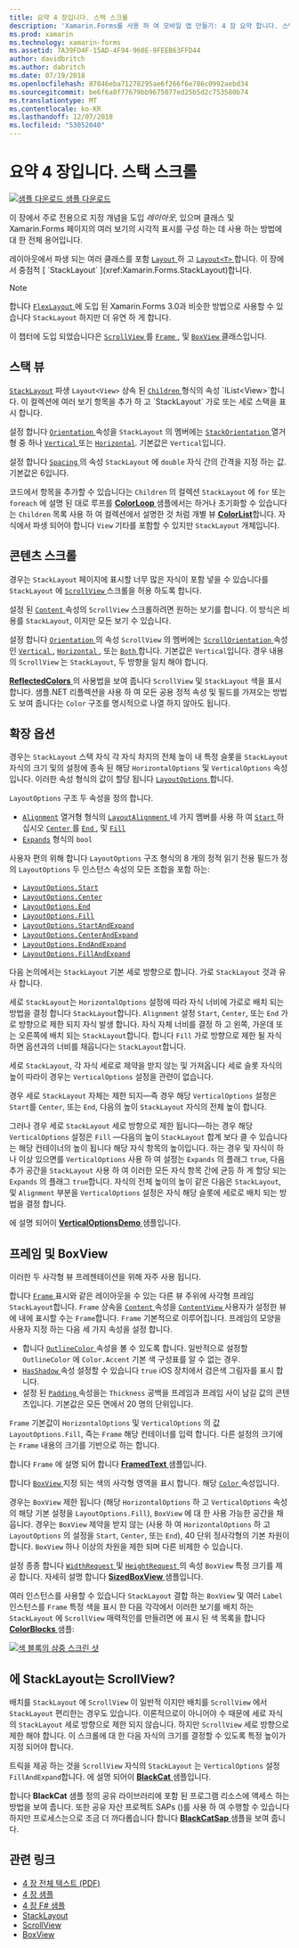 ```yaml
---
title: 요약 4 장입니다. 스택 스크롤
description: 'Xamarin.Forms를 사용 하 여 모바일 앱 만들기: 4 장 요약 합니다. 스택 스크롤'
ms.prod: xamarin
ms.technology: xamarin-forms
ms.assetid: 7A39FD4F-15AD-4F94-960E-9FEEB63FFD44
author: davidbritch
ms.author: dabritch
ms.date: 07/19/2018
ms.openlocfilehash: 87846eba71278295ae6f266f6e786c0992aebd34
ms.sourcegitcommit: be6f6a8f77679bb9675077ed25b5d2c753580b74
ms.translationtype: MT
ms.contentlocale: ko-KR
ms.lasthandoff: 12/07/2018
ms.locfileid: "53052040"
---
```

# <a name="summary-of-chapter-4-scrolling-the-stack"></a>요약 4 장입니다. 스택 스크롤

[![샘플 다운로드](~/media/shared/download.png) 샘플 다운로드](https://github.com/xamarin/xamarin-forms-book-samples/tree/master/Chapter04)

이 장에서 주로 전용으로 지정 개념을 도입 *레이아웃*, 있으며 클래스 및 Xamarin.Forms 페이지의 여러 보기의 시각적 표시를 구성 하는 데 사용 하는 방법에 대 한 전체 용어입니다.

레이아웃에서 파생 되는 여러 클래스를 포함 [ `Layout` ](xref:Xamarin.Forms.Layout) 하 고 [ `Layout<T>` ](xref:Xamarin.Forms.Layout`1)합니다. 이 장에서 중점적 [ `StackLayout` ](xref:Xamarin.Forms.StackLayout)합니다.

> [!NOTE]
> 합니다 [ `FlexLayout` ](~/xamarin-forms/user-interface/layouts/flex-layout.md) 에 도입 된 Xamarin.Forms 3.0과 비슷한 방법으로 사용할 수 있습니다 `StackLayout` 하지만 더 유연 하 게 합니다.

이 챕터에 도입 되었습니다은 [ `ScrollView` ](xref:Xamarin.Forms.ScrollView)를 [ `Frame` ](xref:Xamarin.Forms.Frame), 및 [ `BoxView` ](xref:Xamarin.Forms.BoxView) 클래스입니다.

## <a name="stacks-of-views"></a>스택 뷰

[`StackLayout`](xref:Xamarin.Forms.StackLayout) 파생 `Layout<View>` 상속 된 [ `Children` ](xref:Xamarin.Forms.Layout`1) 형식의 속성 `IList<View>`합니다. 이 컬렉션에 여러 보기 항목을 추가 하 고 `StackLayout` 가로 또는 세로 스택을 표시 합니다.

설정 합니다 [ `Orientation` ](xref:Xamarin.Forms.StackLayout.Orientation) 속성을 `StackLayout` 의 멤버에는 [ `StackOrientation` ](xref:Xamarin.Forms.StackOrientation) 열거형 중 하나 [ `Vertical` ](xref:Xamarin.Forms.StackOrientation.Vertical) 또는 [ `Horizontal`](xref:Xamarin.Forms.StackOrientation.Horizontal). 기본값은 `Vertical`입니다.

설정 합니다 [ `Spacing` ](xref:Xamarin.Forms.StackLayout.Spacing) 의 속성 `StackLayout` 에 `double` 자식 간의 간격을 지정 하는 값. 기본값은 6입니다.

코드에서 항목을 추가할 수 있습니다는 `Children` 의 컬렉션 `StackLayout` 에 `for` 또는 `foreach` 에 설명 된 대로 루프를 [ **ColorLoop** ](https://github.com/xamarin/xamarin-forms-book-samples/tree/master/Chapter04/ColorLoop) 샘플에서는 하거나 초기화할 수 있습니다는 `Children` 목록 사용 하 여 컬렉션에서 설명한 것 처럼 개별 뷰 [ **ColorList**](https://github.com/xamarin/xamarin-forms-book-samples/tree/master/Chapter04/ColorList)합니다. 자식에서 파생 되어야 합니다 `View` 기타를 포함할 수 있지만 `StackLayout` 개체입니다.

## <a name="scrolling-content"></a>콘텐츠 스크롤

경우는 `StackLayout` 페이지에 표시할 너무 많은 자식이 포함 넣을 수 있습니다를 `StackLayout` 에 [ `ScrollView` ](xref:Xamarin.Forms.ScrollView) 스크롤을 허용 하도록 합니다.

설정 된 [ `Content` ](xref:Xamarin.Forms.ScrollView.Content) 속성의 `ScrollView` 스크롤하려면 원하는 보기를 합니다. 이 방식은 비용를 `StackLayout`, 이지만 모든 보기 수 있습니다.

설정 합니다 [ `Orientation` ](xref:Xamarin.Forms.ScrollView.Orientation) 의 속성 `ScrollView` 의 멤버에는 [ `ScrollOrientation` ](xref:Xamarin.Forms.ScrollOrientation) 속성인 [ `Vertical` ](xref:Xamarin.Forms.ScrollOrientation.Vertical), [ `Horizontal` ](xref:Xamarin.Forms.ScrollOrientation.Horizontal), 또는 [ `Both` ](xref:Xamarin.Forms.ScrollOrientation.Both)합니다. 기본값은 `Vertical`입니다. 경우 내용의 `ScrollView` 는 `StackLayout`, 두 방향을 일치 해야 합니다.

[ **ReflectedColors** ](https://github.com/xamarin/xamarin-forms-book-samples/tree/master/Chapter04/ReflectedColors) 의 사용법을 보여 줍니다 `ScrollView` 및 `StackLayout` 색을 표시 합니다. 샘플.NET 리플렉션을 사용 하 여 모든 공용 정적 속성 및 필드를 가져오는 방법도 보여 줍니다는 `Color` 구조를 명시적으로 나열 하지 않아도 됩니다.

## <a name="the-expands-option"></a>확장 옵션

경우는 `StackLayout` 스택 자식 각 자식 차지의 전체 높이 내 특정 슬롯을 `StackLayout` 자식의 크기 및의 설정에 종속 된 해당 `HorizontalOptions` 및 `VerticalOptions` 속성입니다. 이러한 속성 형식의 값이 할당 됩니다 [ `LayoutOptions` ](http://developer.xamstage.com/api/type/Xamarin.Forms.LayoutOptions/)합니다.

`LayoutOptions` 구조 두 속성을 정의 합니다.

- [`Alignment`](xref:Xamarin.Forms.LayoutOptions.Alignment) 열거형 형식의 [ `LayoutAlignment` ](xref:Xamarin.Forms.LayoutAlignment) 네 가지 멤버를 사용 하 여 [ `Start` ](xref:Xamarin.Forms.LayoutAlignment.Start)하십시오 [ `Center` ](xref:Xamarin.Forms.LayoutAlignment.Center)를 [ `End` ](xref:Xamarin.Forms.LayoutAlignment.End), 및 [`Fill`](xref:Xamarin.Forms.LayoutAlignment.Fill)
- [`Expands`](xref:Xamarin.Forms.LayoutOptions.Expands) 형식의 `bool`

사용자 편의 위해 합니다 `LayoutOptions` 구조 형식의 8 개의 정적 읽기 전용 필드가 정의 `LayoutOptions` 두 인스턴스 속성의 모든 조합을 포함 하는:

- [`LayoutOptions.Start`](xref:Xamarin.Forms.LayoutOptions.Start)
- [`LayoutOptions.Center`](xref:Xamarin.Forms.LayoutOptions.Center)
- [`LayoutOptions.End`](xref:Xamarin.Forms.LayoutOptions.End)
- [`LayoutOptions.Fill`](xref:Xamarin.Forms.LayoutOptions.Fill)
- [`LayoutOptions.StartAndExpand`](xref:Xamarin.Forms.LayoutOptions.StartAndExpand)
- [`LayoutOptions.CenterAndExpand`](xref:Xamarin.Forms.LayoutOptions.CenterAndExpand)
- [`LayoutOptions.EndAndExpand`](xref:Xamarin.Forms.LayoutOptions.EndAndExpand)
- [`LayoutOptions.FillAndExpand`](xref:Xamarin.Forms.LayoutOptions.FillAndExpand)

다음 논의에서는 `StackLayout` 기본 세로 방향으로 합니다. 가로 `StackLayout` 것과 유사 합니다.

세로 `StackLayout`는 `HorizontalOptions` 설정에 따라 자식 너비에 가로로 배치 되는 방법을 결정 합니다 `StackLayout`합니다. `Alignment` 설정 `Start`, `Center`, 또는 `End` 가로 방향으로 제한 되지 자식 발생 합니다. 자식 자체 너비를 결정 하 고 왼쪽, 가운데 또는 오른쪽에 배치 되는 `StackLayout`합니다. 합니다 `Fill` 가로 방향으로 제한 될 자식 하면 옵션과의 너비를 채웁니다는 `StackLayout`합니다.

세로 `StackLayout`, 각 자식 세로로 제약을 받지 않는 및 가져옵니다 세로 슬롯 자식의 높이 따라이 경우는 `VerticalOptions` 설정을 관련이 없습니다.

경우 세로 `StackLayout` 자체는 제한 되지&mdash;즉 경우 해당 `VerticalOptions` 설정은 `Start`를 `Center`, 또는 `End`, 다음의 높이 `StackLayout` 자식의 전체 높이 합니다.

그러나 경우 세로 `StackLayout` 세로 방향으로 제한 됩니다&mdash;하는 경우 해당 `VerticalOptions` 설정은 `Fill` &mdash;다음의 높이 `StackLayout` 합계 보다 클 수 있습니다는 해당 컨테이너의 높이 됩니다 해당 자식 항목의 높이입니다. 하는 경우 및 자식이 하나 이상 있으면를 `VerticalOptions` 사용 하 여 설정는 `Expands` 의 플래그 `true`, 다음 추가 공간을 `StackLayout` 사용 하 여 이러한 모든 자식 항목 간에 균등 하 게 할당 되는 `Expands` 의 플래그 `true`합니다. 자식의 전체 높이의 높이 같은 다음은 `StackLayout`, 및 `Alignment` 부분을 `VerticalOptions` 설정은 자식 해당 슬롯에 세로로 배치 되는 방법을 결정 합니다.

에 설명 되어이 [ **VerticalOptionsDemo** ](https://github.com/xamarin/xamarin-forms-book-samples/tree/master/Chapter04/VerticalOptionsDemo) 샘플입니다.

## <a name="frame-and-boxview"></a>프레임 및 BoxView

이러한 두 사각형 뷰 프레젠테이션을 위해 자주 사용 됩니다.

합니다 [ `Frame` ](xref:Xamarin.Forms.Frame) 표시와 같은 레이아웃을 수 있는 다른 뷰 주위에 사각형 프레임 `StackLayout`합니다. `Frame` 상속을 [ `Content` ](xref:Xamarin.Forms.ContentView.Content) 속성을 [ `ContentView` ](xref:Xamarin.Forms.ContentView) 사용자가 설정한 뷰에 내에 표시할 수는 `Frame`합니다. `Frame` 기본적으로 이루어집니다. 프레임의 모양을 사용자 지정 하는 다음 세 가지 속성을 설정 합니다.

- 합니다 [ `OutlineColor` ](xref:Xamarin.Forms.Frame.OutlineColor) 속성을 볼 수 있도록 합니다. 일반적으로 설정할 `OutlineColor` 에 `Color.Accent` 기본 색 구성표를 알 수 없는 경우.
- [ `HasShadow` ](xref:Xamarin.Forms.Frame.HasShadow) 속성 설정할 수 있습니다 `true` iOS 장치에서 검은색 그림자를 표시 합니다.
- 설정 된 [ `Padding` ](xref:Xamarin.Forms.Layout.Padding) 속성을는 `Thickness` 공백을 프레임과 프레임 사이 남길 값의 콘텐츠입니다. 기본값은 모든 면에서 20 명의 단위입니다.

`Frame` 기본값이 `HorizontalOptions` 및 `VerticalOptions` 의 값 `LayoutOptions.Fill`, 즉는 `Frame` 해당 컨테이너를 입력 합니다. 다른 설정의 크기에는 `Frame` 내용의 크기를 기반으로 하는 합니다.

합니다 `Frame` 에 설명 되어 합니다 [ **FramedText** ](https://github.com/xamarin/xamarin-forms-book-samples/tree/master/Chapter04/FramedText) 샘플입니다.

합니다 [ `BoxView` ](xref:Xamarin.Forms.BoxView) 지정 되는 색의 사각형 영역을 표시 합니다. 해당 [ `Color` ](xref:Xamarin.Forms.BoxView.Color) 속성입니다.

경우는 `BoxView` 제한 됩니다 (해당 `HorizontalOptions` 하 고 `VerticalOptions` 속성의 해당 기본 설정을 `LayoutOptions.Fill`), `BoxView` 에 대 한 사용 가능한 공간을 채웁니다. 경우는 `BoxView` 제약을 받지 않는 (사용 하 여 `HorizontalOptions` 하 고 `LayoutOptions` 의 설정을 `Start`, `Center`, 또는 `End`), 40 단위 정사각형의 기본 차원이 합니다. `BoxView` 하나 이상의 차원을 제한 되며 다른 비제한 수 있습니다.

설정 종종 합니다 [ `WidthRequest` ](xref:Xamarin.Forms.VisualElement.WidthRequest) 및 [ `HeightRequest` ](xref:Xamarin.Forms.VisualElement.HeightRequest) 의 속성 `BoxView` 특정 크기를 제공 합니다. 자세히 설명 합니다 [ **SizedBoxView** ](https://github.com/xamarin/xamarin-forms-book-samples/tree/master/Chapter04/SizedBoxView) 샘플입니다.

여러 인스턴스를 사용할 수 있습니다 `StackLayout` 결합 하는 `BoxView` 및 여러 `Label` 인스턴스를 `Frame` 특정 색을 표시 한 다음 각각에서 이러한 보기를 배치 하는 `StackLayout` 에 `ScrollView` 매력적인를 만들려면 에 표시 된 색 목록을 합니다 [ **ColorBlocks** ](https://github.com/xamarin/xamarin-forms-book-samples/tree/master/Chapter04/ColorBlocks) 샘플:

[![색 블록의 삼중 스크린 샷](images/ch04fg11-small.png "색의 목록")](images/ch04fg11-large.png#lightbox "색의 목록")

## <a name="a-scrollview-in-a-stacklayout"></a>에 StackLayout는 ScrollView?

배치를 `StackLayout` 에 `ScrollView` 이 일반적 이지만 배치를 `ScrollView` 에서 `StackLayout` 편리한는 경우도 있습니다. 이론적으로이 아니어야 수 때문에 세로 자식의 `StackLayout` 세로 방향으로 제한 되지 않습니다. 하지만 `ScrollView` 세로 방향으로 제한 해야 합니다. 이 스크롤에 대 한 다음 자식의 크기를 결정할 수 있도록 특정 높이가 지정 되어야 합니다.

트릭을 제공 하는 것을 `ScrollView` 자식의 `StackLayout` 는 `VerticalOptions` 설정 `FillAndExpand`합니다. 에 설명 되어이 [ **BlackCat** ](https://github.com/xamarin/xamarin-forms-book-samples/tree/master/Chapter04/BlackCat) 샘플입니다.

합니다 **BlackCat** 샘플 정의 공유 라이브러리에 포함 된 프로그램 리소스에 액세스 하는 방법을 보여 줍니다. 또한 공유 자산 프로젝트 SAPs ()를 사용 하 여 수행할 수 있습니다 하지만 프로세스는으로 조금 더 까다롭습니다 합니다 [ **BlackCatSap** ](https://github.com/xamarin/xamarin-forms-book-samples/tree/master/Chapter04/BlackCatSap) 샘플을 보여 줍니다.



## <a name="related-links"></a>관련 링크

- [4 장 전체 텍스트 (PDF)](https://download.xamarin.com/developer/xamarin-forms-book/XamarinFormsBook-Ch04-Apr2016.pdf)
- [4 장 샘플](https://github.com/xamarin/xamarin-forms-book-samples/tree/master/Chapter04)
- [4 장 F# 샘플](https://github.com/xamarin/xamarin-forms-book-samples/tree/master/Chapter04/FS)
- [StackLayout](~/xamarin-forms/user-interface/layouts/stack-layout.md)
- [ScrollView](~/xamarin-forms/user-interface/layouts/scroll-view.md)
- [BoxView](~/xamarin-forms/user-interface/boxview.md)
